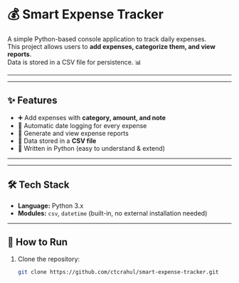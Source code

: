 
# 💰 Smart Expense Tracker

A simple Python-based console application to track daily expenses.  
This project allows users to **add expenses, categorize them, and view reports**.  
Data is stored in a CSV file for persistence. 📊

---
------

## ✨ Features
- ➕ Add expenses with **category, amount, and note**  
- 📅 Automatic date logging for every expense  
- 📑 Generate and view expense reports  
- 💾 Data stored in a **CSV file**  
- 🐍 Written in Python (easy to understand & extend)

---
--------

## 🛠️ Tech Stack
- **Language:** Python 3.x  
- **Modules:** `csv`, `datetime` (built-in, no external installation needed)

---

## 🚀 How to Run
1. Clone the repository:
   ```bash
   git clone https://github.com/ctcrahul/smart-expense-tracker.git
